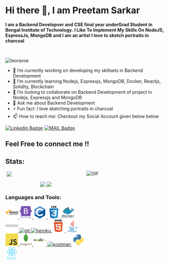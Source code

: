 













# Hi there 👋, I am Preetam Sarkar

**I am a Backend Developver and CSE final year underGrad Student in Bengal Institute of Technology.**
**I Like To Implement My Skills On NodeJS, ExpressJs, MongoDB**
**and I am an artist I love to sketch portraits in charcoal**

<br>

<p align="left"> <img src="https://komarev.com/ghpvc/?username=leoravoe&label=Profile%20views&color=0e75b6&style=flat" alt="leoravoe" /> </p>

- 🔭 I’m currently working on developing my skillsets in Backend Development
- 🌱 I’m currently learning Nodejs, Expressjs, MongoDB, Docker, Reactjs, Solidity, Blockchain
- 👯 I’m looking to collaborate on Backend Development of project in Nodejs, Expressjs and MongoDB
- 💬 Ask me about Backend Development
- ⚡ Fun fact: I love sketching portraits in charcoal
- 📫 How to reach me: Checkout my Social Account given below below


[![Linkedin Badge](https://img.shields.io/badge/-LinkedIn-blue?style=flat-square&logo=Linkedin&logoColor=white&link=https://www.linkedin.com/in/preetam-sarkar-762233200/)](https://www.linkedin.com/in/preetam-sarkar-762233200/)
[![MAIL Badge](https://img.shields.io/badge/-Gmail-c14438?style=flat-square&logo=Gmail&logoColor=white&link=mailto:sarkarpreetam12@gmail.com)](mailto:sarkarpreetam12@gmail.com)

## Feel Free to connect me !!

## Stats:

<img align="right" alt="GIF" width="250px" height="200px" src="work.gif" />


<!-- <p>&nbsp;<img align="center" src="https://github-readme-stats.vercel.app/api?username=leoravoe&show_icons=true&locale=en&theme=radical" alt="leoravoe" /></p> -->
<p>&nbsp;<img height="190px"align="center" src="https://github-readme-stats.vercel.app/api?username=leoravoe&hide=stars&count_private=true&show_icons=true&theme=radical"></p>

<p align="center">
<!--   <img align="center" src="https://github-readme-stats.vercel.app/api/top-langs?username=leoravoe&show_icons=true&locale=en&layout=compact&theme=radical" alt="leoravoe" /> -->
  <img align="center" src="https://github-readme-stats-eight-theta.vercel.app/api/top-langs/?username=leoravoe&hide=html&layout=compact&langs_count=8&theme=radical"/>
  <img align="center" height="150px" src="https://github-readme-streak-stats.herokuapp.com/?user=leoravoe&theme=radical" />
</p>
<!-- <p><img align="center" height="150px" src="https://github-readme-streak-stats.herokuapp.com/?user=leoravoe&theme=dracula" /></p> -->

<h3 align="left">Languages and Tools:</h3>
<p align="left"> <a href="https://aws.amazon.com" target="_blank"> <img src="https://raw.githubusercontent.com/devicons/devicon/master/icons/amazonwebservices/amazonwebservices-original-wordmark.svg" alt="aws" width="40" height="40"/> </a> <a href="https://getbootstrap.com" target="_blank"> <img src="https://raw.githubusercontent.com/devicons/devicon/master/icons/bootstrap/bootstrap-plain-wordmark.svg" alt="bootstrap" width="40" height="40"/> </a> <a href="https://www.cprogramming.com/" target="_blank"> <img src="https://raw.githubusercontent.com/devicons/devicon/master/icons/c/c-original.svg" alt="c" width="40" height="40"/> </a> <a href="https://www.w3schools.com/css/" target="_blank"> <img src="https://raw.githubusercontent.com/devicons/devicon/master/icons/css3/css3-original-wordmark.svg" alt="css3" width="40" height="40"/> </a> <a href="https://www.docker.com/" target="_blank"> <img src="https://raw.githubusercontent.com/devicons/devicon/master/icons/docker/docker-original-wordmark.svg" alt="docker" width="40" height="40"/> </a> <a href="https://expressjs.com" target="_blank"> <img src="https://raw.githubusercontent.com/devicons/devicon/master/icons/express/express-original-wordmark.svg" alt="express" width="40" height="40"/> </a> <a href="https://git-scm.com/" target="_blank"> <img src="https://www.vectorlogo.zone/logos/git-scm/git-scm-icon.svg" alt="git" width="40" height="40"/> </a> <a href="https://heroku.com" target="_blank"> <img src="https://www.vectorlogo.zone/logos/heroku/heroku-icon.svg" alt="heroku" width="40" height="40"/> </a> <a href="https://www.w3.org/html/" target="_blank"> <img src="https://raw.githubusercontent.com/devicons/devicon/master/icons/html5/html5-original-wordmark.svg" alt="html5" width="40" height="40"/> </a> <a href="https://www.java.com" target="_blank"> <img src="https://raw.githubusercontent.com/devicons/devicon/master/icons/java/java-original.svg" alt="java" width="40" height="40"/> </a> <a href="https://developer.mozilla.org/en-US/docs/Web/JavaScript" target="_blank"> <img src="https://raw.githubusercontent.com/devicons/devicon/master/icons/javascript/javascript-original.svg" alt="javascript" width="40" height="40"/> </a> <a href="https://www.mongodb.com/" target="_blank"> <img src="https://raw.githubusercontent.com/devicons/devicon/master/icons/mongodb/mongodb-original-wordmark.svg" alt="mongodb" width="40" height="40"/> </a> <a href="https://nodejs.org" target="_blank"> <img src="https://raw.githubusercontent.com/devicons/devicon/master/icons/nodejs/nodejs-original-wordmark.svg" alt="nodejs" width="40" height="40"/> </a> <a href="https://postman.com" target="_blank"> <img src="https://www.vectorlogo.zone/logos/getpostman/getpostman-icon.svg" alt="postman" width="40" height="40"/> </a> <a href="https://www.python.org" target="_blank"> <img src="https://raw.githubusercontent.com/devicons/devicon/master/icons/python/python-original.svg" alt="python" width="40" height="40"/> </a> <a href="https://reactjs.org/" target="_blank"> <img src="https://raw.githubusercontent.com/devicons/devicon/master/icons/react/react-original-wordmark.svg" alt="react" width="40" height="40"/> </a> </p>




<!--**Here are few of my projects, feel free to explore and modify them! 😄**
<img align="right" alt="GIF" width="260px" src="https://user-images.githubusercontent.com/60667917/100003225-bc9e7d80-2deb-11eb-8a9d-2bcca799793e.gif" />

<!--
**Leoravoe/Leoravoe** is a ✨ _special_ ✨ repository because its `README.md` (this file) appears on your GitHub profile.

<!--Here are some ideas to get you started:

